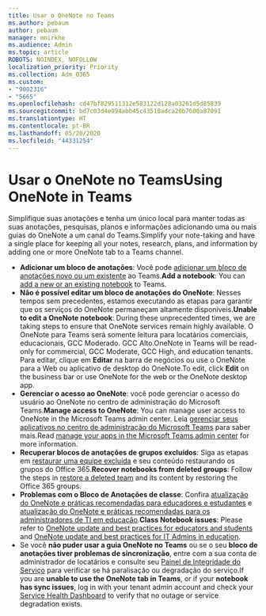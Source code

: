 ```yaml
---
title: Usar o OneNote no Teams
ms.author: pebaum
author: pebaum
manager: mnirkhe
ms.audience: Admin
ms.topic: article
ROBOTS: NOINDEX, NOFOLLOW
localization_priority: Priority
ms.collection: Adm_O365
ms.custom:
- "9002316"
- "5665"
ms.openlocfilehash: cd47bf829511312e583122d128a03261d5d85839
ms.sourcegitcommit: bd7c03d4e994abb45c43510adca20b7600a87091
ms.translationtype: HT
ms.contentlocale: pt-BR
ms.lasthandoff: 05/20/2020
ms.locfileid: "44331254"
---
```

# <a name="using-onenote-in-teams"></a><span data-ttu-id="da42e-102">Usar o OneNote no Teams</span><span class="sxs-lookup"><span data-stu-id="da42e-102">Using OneNote in Teams</span></span>

<span data-ttu-id="da42e-103">Simplifique suas anotações e tenha um único local para manter todas as suas anotações, pesquisas, planos e informações adicionando uma ou mais guias do OneNote a um canal do Teams.</span><span class="sxs-lookup"><span data-stu-id="da42e-103">Simplify your note-taking and have a single place for keeping all your notes, research, plans, and information by adding one or more OneNote tab to a Teams channel.</span></span>

- <span data-ttu-id="da42e-104">**Adicionar um bloco de anotações**: Você pode [adicionar um bloco de anotações novo ou um existente](https://support.microsoft.com/pt-BR/office/add-a-onenote-notebook-to-teams-0ec78cc3-ba3b-4279-a88e-aa40af9865c2) ao Teams.</span><span class="sxs-lookup"><span data-stu-id="da42e-104">**Add a notebook**: You can [add a new or an existing notebook](https://support.microsoft.com/pt-BR/office/add-a-onenote-notebook-to-teams-0ec78cc3-ba3b-4279-a88e-aa40af9865c2) to Teams.</span></span>
- <span data-ttu-id="da42e-105">**Não é possível editar um bloco de anotações do OneNote**: Nesses tempos sem precedentes, estamos executando as etapas para garantir que os serviços do OneNote permaneçam altamente disponíveis.</span><span class="sxs-lookup"><span data-stu-id="da42e-105">**Unable to edit a OneNote notebook**: During these unprecedented times, we are taking steps to ensure that OneNote services remain highly available.</span></span>  <span data-ttu-id="da42e-106">O OneNote para Teams será somente leitura para locatários comerciais, educacionais, GCC Moderado. GCC Alto.</span><span class="sxs-lookup"><span data-stu-id="da42e-106">OneNote in Teams will be read-only for commercial, GCC Moderate, GCC High, and education tenants.</span></span> <span data-ttu-id="da42e-107">Para editar, clique em **Editar** na barra de negócios ou use o OneNote para a Web ou aplicativo de desktop do OneNote.</span><span class="sxs-lookup"><span data-stu-id="da42e-107">To edit, click **Edit** on the business bar or use OneNote for the web or the OneNote desktop app.</span></span>
- <span data-ttu-id="da42e-108">**Gerenciar o acesso ao OneNote**: você pode gerenciar o acesso do usuário ao OneNote no centro de administração do Microsoft Teams.</span><span class="sxs-lookup"><span data-stu-id="da42e-108">**Manage access to OneNote**: You can manage user access to OneNote in the Microsoft Teams admin center.</span></span> <span data-ttu-id="da42e-109">Leia [gerenciar seus aplicativos no centro de administração do Microsoft Teams](https://docs.microsoft.com/MicrosoftTeams/manage-apps) para saber mais.</span><span class="sxs-lookup"><span data-stu-id="da42e-109">Read [manage your apps in the Microsoft Teams admin center](https://docs.microsoft.com/MicrosoftTeams/manage-apps) for more information.</span></span>
- <span data-ttu-id="da42e-110">**Recuperar blocos de anotações de grupos excluídos**: Siga as etapas em [restaurar uma equipe excluída](https://docs.microsoft.com/microsoftteams/archive-or-delete-a-team#restore-a-deleted-team) e seu conteúdo restaurando os grupos do Office 365.</span><span class="sxs-lookup"><span data-stu-id="da42e-110">**Recover notebooks from deleted groups**: Follow the steps in [restore a deleted team](https://docs.microsoft.com/microsoftteams/archive-or-delete-a-team#restore-a-deleted-team) and its content by restoring the Office 365 groups.</span></span>
- <span data-ttu-id="da42e-111">**Problemas com o Bloco de Anotações de classe**: Confira [atualização do OneNote e práticas recomendadas para educadores e estudantes](https://support.office.com/article/onenote-update-and-best-practices-for-educators-and-students-dde775f0-8b06-4263-8b54-1e9ddc3dd146) e [atualização do OneNote e práticas recomendadas para os administradores de TI em educação](https://support.office.com/article/onenote-update-and-best-practices-for-it-admins-in-education-9d78f2b2-5e25-4288-b597-b4ba463c7b46?ui=en-US&rs=en-US&ad=US).</span><span class="sxs-lookup"><span data-stu-id="da42e-111">**Class Notebook issues**: Please refer to [OneNote update and best practices for educators and students](https://support.office.com/article/onenote-update-and-best-practices-for-educators-and-students-dde775f0-8b06-4263-8b54-1e9ddc3dd146) and [OneNote update and best practices for IT Admins in education](https://support.office.com/article/onenote-update-and-best-practices-for-it-admins-in-education-9d78f2b2-5e25-4288-b597-b4ba463c7b46?ui=en-US&rs=en-US&ad=US).</span></span>
- <span data-ttu-id="da42e-112">Se você **não puder usar a guia OneNote no Teams** ou se o seu **bloco de anotações tiver problemas de sincronização**, entre com a sua conta de administrador de locatários e consulte seu [Painel de Integridade do Serviço](https://docs.microsoft.com/office365/enterprise/view-service-health) para verificar se há paralisação ou degradação do serviço.</span><span class="sxs-lookup"><span data-stu-id="da42e-112">If you are **unable to use the OneNote tab in Teams**, or if your **notebook has sync issues**, log in with your tenant admin account and check your [Service Health Dashboard](https://docs.microsoft.com/office365/enterprise/view-service-health) to verify that no outage or service degradation exists.</span></span>
